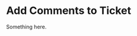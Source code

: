 [title]: # (Add Comments to Ticket)
[tags]: # (XXX)
[priority]: # (6063)
# Add Comments to Ticket
Something here.
